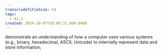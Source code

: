 ```yaml
---
transcludeTitleSize: h4
tags:
  - A1.2
created: 2024-10-07T10:00:32.000-0400
---
```

demonstrate an understanding of how a computer uses various systems (e.g., binary, hexadecimal, ASCII, Unicode) to internally represent data and store information;
